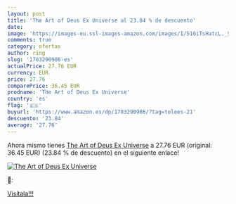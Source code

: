 ```yaml
---
layout: post
title: 'The Art of Deus Ex Universe al 23.84 % de descuento'
date: 
image: 'https://images-eu.ssl-images-amazon.com/images/I/516iTsHatcL._SL200_.jpg'
comments: true
category: ofertas
author: ring
slug: '1783290986-es'
actualPrice: 27.76 EUR
currency: EUR
price: 27.76
comparePrice: 36.45 EUR
prodname: 'The Art of Deus Ex Universe'
country: 'es'
flag: '🇪🇸'
buyurl: 'https://www.amazon.es/dp/1783290986/?tag=tolees-21'
descuento: '23.84'
average: '27.76'
---
```


Ahora mismo tienes [The Art of Deus Ex Universe](https://www.amazon.es/dp/1783290986/?tag=tolees-21) a 27.76 EUR (original: 36.45 EUR) (23.84 %  de descuento) en el siguiente enlace!

[![The Art of Deus Ex Universe](https://images-eu.ssl-images-amazon.com/images/I/516iTsHatcL._SL200_.jpg)](https://www.amazon.es/dp/1783290986/?tag=tolees-21)

🔎:


[Visítala!!!](https://www.amazon.es/dp/1783290986/?tag=tolees-21)
